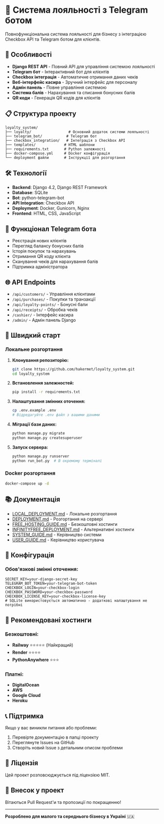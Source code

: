 # 🎯 Система лояльності з Telegram ботом

Повнофункціональна система лояльності для бізнесу з інтеграцією Checkbox API та Telegram ботом для клієнтів.

## 🚀 Особливості

- **Django REST API** - Повний API для управління системою лояльності
- **Telegram бот** - Інтерактивний бот для клієнтів
- **Checkbox інтеграція** - Автоматичне отримання даних чеків
- **Веб-інтерфейс касира** - Зручний інтерфейс для персоналу
- **Адмін панель** - Повне управління системою
- **Система балів** - Нарахування та списання бонусних балів
- **QR коди** - Генерація QR кодів для клієнтів

## 📋 Структура проекту

```
loyalty_system/
├── loyalty/                 # Основний додаток системи лояльності
├── telegram_bot/           # Telegram бот
├── checkbox_integration/   # Інтеграція з Checkbox API
├── templates/             # HTML шаблони
├── requirements.txt       # Python залежності
├── docker-compose.yml     # Docker конфігурація
└── deployment файли       # Інструкції для розгортання
```

## 🛠 Технології

- **Backend**: Django 4.2, Django REST Framework
- **Database**: SQLite
- **Bot**: python-telegram-bot
- **API Integration**: Checkbox API
- **Deployment**: Docker, Gunicorn, Nginx
- **Frontend**: HTML, CSS, JavaScript

## 📱 Функціонал Telegram бота

- Реєстрація нових клієнтів
- Перегляд балансу бонусних балів
- Історія покупок та нарахувань
- Отримання QR коду клієнта
- Сканування чеків для нарахування балів
- Підтримка адміністратора

## 🌐 API Endpoints

- `/api/customers/` - Управління клієнтами
- `/api/purchases/` - Покупки та транзакції
- `/api/loyalty-points/` - Бонусні бали
- `/api/receipts/` - Обробка чеків
- `/cashier/` - Інтерфейс касира
- `/admin/` - Адмін панель Django

## 🚀 Швидкий старт

### Локальне розгортання

1. **Клонування репозиторію:**
   ```bash
   git clone https://github.com/hakermet/loyalty_system.git
   cd loyalty_system
   ```

2. **Встановлення залежностей:**
   ```bash
   pip install -r requirements.txt
   ```

3. **Налаштування змінних оточення:**
   ```bash
   cp .env.example .env
   # Відредагуйте .env файл з вашими даними
   ```

4. **Міграції бази даних:**
   ```bash
   python manage.py migrate
   python manage.py createsuperuser
   ```

5. **Запуск сервера:**
   ```bash
   python manage.py runserver
   python run_bot.py  # В окремому терміналі
   ```

### Docker розгортання

```bash
docker-compose up -d
```

## 📚 Документація

- [LOCAL_DEPLOYMENT.md](LOCAL_DEPLOYMENT.md) - Локальне розгортання
- [DEPLOYMENT.md](DEPLOYMENT.md) - Розгортання на сервері
- [FREE_HOSTING_GUIDE.md](FREE_HOSTING_GUIDE.md) - Безкоштовні хостинги
- [INFINITYFREE_DEPLOYMENT.md](INFINITYFREE_DEPLOYMENT.md) - Альтернативні хостинги
- [SYSTEM_GUIDE.md](SYSTEM_GUIDE.md) - Керівництво системи
- [USER_GUIDE.md](USER_GUIDE.md) - Керівництво користувача

## 🔧 Конфігурація

### Обов'язкові змінні оточення:

```env
SECRET_KEY=your-django-secret-key
TELEGRAM_BOT_TOKEN=your-telegram-bot-token
CHECKBOX_LOGIN=your-checkbox-login
CHECKBOX_PASSWORD=your-checkbox-password
CHECKBOX_LICENSE_KEY=your-checkbox-license-key
# SQLite використовується автоматично - додаткові налаштування не потрібні
```

## 🌟 Рекомендовані хостинги

### Безкоштовні:
- **Railway** ⭐⭐⭐⭐⭐ (Найкращий)
- **Render** ⭐⭐⭐⭐
- **PythonAnywhere** ⭐⭐⭐

### Платні:
- **DigitalOcean**
- **AWS**
- **Google Cloud**
- **Heroku**

## 📞 Підтримка

Якщо у вас виникли питання або проблеми:

1. Перевірте документацію в папці проекту
2. Переглянуте Issues на GitHub
3. Створіть новий Issue з детальним описом проблеми

## 📄 Ліцензія

Цей проект розповсюджується під ліцензією MIT.

## 🤝 Внесок у проект

Вітаються Pull Request'и та пропозиції по покращенню!

---

**Розроблено для малого та середнього бізнесу в Україні** 🇺🇦